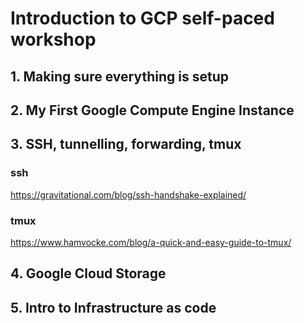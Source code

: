# Introduction to GCP self-paced workshop

## 1. Making sure everything is setup

## 2. My First Google Compute Engine Instance

## 3. SSH, tunnelling, forwarding, tmux

### ssh
https://gravitational.com/blog/ssh-handshake-explained/

### tmux 
https://www.hamvocke.com/blog/a-quick-and-easy-guide-to-tmux/

## 4. Google Cloud Storage

## 5. Intro to Infrastructure as code
